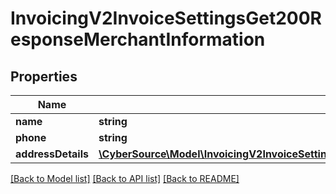# InvoicingV2InvoiceSettingsGet200ResponseMerchantInformation

## Properties
Name | Type | Description | Notes
------------ | ------------- | ------------- | -------------
**name** | **string** |  | [optional] 
**phone** | **string** |  | [optional] 
**addressDetails** | [**\CyberSource\Model\InvoicingV2InvoiceSettingsGet200ResponseMerchantInformationAddressDetails**](InvoicingV2InvoiceSettingsGet200ResponseMerchantInformationAddressDetails.md) |  | [optional] 

[[Back to Model list]](../README.md#documentation-for-models) [[Back to API list]](../README.md#documentation-for-api-endpoints) [[Back to README]](../README.md)


